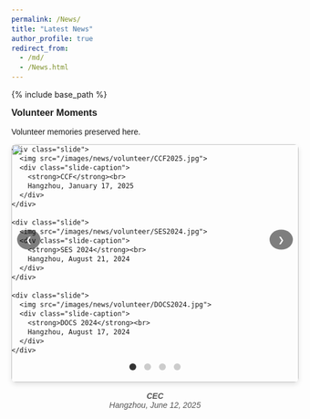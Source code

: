 ```yaml
---
permalink: /News/
title: "Latest News"
author_profile: true
redirect_from: 
  - /md/
  - /News.html
---
```


{% include base_path %}

<!-- <!DOCTYPE html> -->
<html lang="en">
<head>
  <meta charset="UTF-8">
  <title>Volunteer Moments</title>
  <style>
    .volunteer-slider {
      max-width: 800px;
      margin: 0 auto;
      position: relative;
      font-family: sans-serif;
    }

    .slides-container {
      position: relative;
      height: 800px;
      overflow: hidden;
    }

    .slide {
      position: absolute;
      width: 100%;
      height: 100%;
      text-align: center;
      opacity: 0;
      z-index: 0;
      transition: opacity 0.5s ease;
      pointer-events: none;
      display: flex;
      flex-direction: column;
      align-items: center;
      justify-content: center;
    }

    .slide.active {
      opacity: 1;
      z-index: 1;
      pointer-events: auto;
    }

    .slide img {
      width: 100%;
      height: 100%;
      object-fit: contain; /* 关键：保持比例缩放适应容器 */
      border-radius: 8px;
      box-shadow: 0 4px 8px rgba(0,0,0,0.1);
    }

    .slide-caption {
      margin-top: 1rem;
      font-style: italic;
      color: #555;
      transition: opacity 0.5s;
    }

    .slider-btn {
      position: absolute;
      top: 50%;
      transform: translateY(-50%);
      background: rgba(0, 0, 0, 0.5);
      color: white;
      border: none;
      padding: 10px 15px;
      border-radius: 50%;
      cursor: pointer;
      z-index: 10;
    }

    .prev-btn { left: 10px; }
    .next-btn { right: 10px; }

    .slider-indicators {
      text-align: center;
      margin-top: 15px;
    }

    .indicator {
      display: inline-block;
      width: 12px;
      height: 12px;
      border-radius: 50%;
      background: #ccc;
      margin: 0 5px;
      cursor: pointer;
      transition: background 0.3s;
    }

    .indicator.active {
      background: #333;
    }
  </style>
</head>
<body>

<div class="volunteer-slider">
  <h3 style="margin-top: 0;">Volunteer Moments</h3>
  <p>Volunteer memories preserved here.</p>

  <div class="slides-container">
    <div class="slide active">
      <img src="/images/news/volunteer/CEC2025.jpg">
      <div class="slide-caption">
        <strong>CEC</strong><br>
        Hangzhou, June 12, 2025
      </div>
    </div>


    <div class="slide">
      <img src="/images/news/volunteer/CCF2025.jpg">
      <div class="slide-caption">
        <strong>CCF</strong><br>
        Hangzhou, January 17, 2025
      </div>
    </div>

    <div class="slide">
      <img src="/images/news/volunteer/SES2024.jpg">
      <div class="slide-caption">
        <strong>SES 2024</strong><br>
        Hangzhou, August 21, 2024
      </div>
    </div>

    <div class="slide">
      <img src="/images/news/volunteer/DOCS2024.jpg">
      <div class="slide-caption">
        <strong>DOCS 2024</strong><br>
        Hangzhou, August 17, 2024
      </div>
    </div>
  </div>

  <button class="slider-btn prev-btn">❮</button>
  <button class="slider-btn next-btn">❯</button>

  <div class="slider-indicators">
    <span class="indicator active"></span>
    <span class="indicator"></span>
    <span class="indicator"></span>
    <span class="indicator"></span>
  </div>
</div>

<script>
  document.addEventListener('DOMContentLoaded', function () {
    const slides = document.querySelectorAll('.slide');
    const indicators = document.querySelectorAll('.indicator');
    const prevBtn = document.querySelector('.prev-btn');
    const nextBtn = document.querySelector('.next-btn');
    let currentIndex = 0;
    let slideInterval;

    function showSlide(index) {
      slides.forEach((slide, i) => {
        slide.classList.toggle('active', i === index);
      });
      indicators.forEach((indicator, i) => {
        indicator.classList.toggle('active', i === index);
      });
    }

    function nextSlide() {
      currentIndex = (currentIndex + 1) % slides.length;
      showSlide(currentIndex);
    }

    function prevSlide() {
      currentIndex = (currentIndex - 1 + slides.length) % slides.length;
      showSlide(currentIndex);
    }

    nextBtn.addEventListener('click', nextSlide);
    prevBtn.addEventListener('click', prevSlide);

    indicators.forEach((indicator, index) => {
      indicator.addEventListener('click', () => {
        currentIndex = index;
        showSlide(currentIndex);
      });
    });

    function startAutoSlide() {
      slideInterval = setInterval(nextSlide, 5000);
    }

    function stopAutoSlide() {
      clearInterval(slideInterval);
    }

    const slider = document.querySelector('.volunteer-slider');
    slider.addEventListener('mouseenter', stopAutoSlide);
    slider.addEventListener('mouseleave', startAutoSlide);

    showSlide(currentIndex);
    startAutoSlide();
  });
</script>

</body>
</html>
